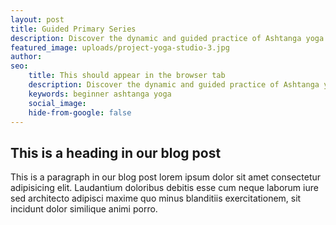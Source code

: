 ```yaml
---
layout: post
title: Guided Primary Series
description: Discover the dynamic and guided practice of Ashtanga yoga. Led by an authorized teacher, you'll flow through the Ashtanga sequence in sync with fellow yogis, fostering a sense of community and discipline.
featured_image: uploads/project-yoga-studio-3.jpg
author: 
seo: 
    title: This should appear in the browser tab
    description: Discover the dynamic and guided practice of Ashtanga yoga. Led by an authorized teacher, you'll flow through the Ashtanga sequence in sync with fellow yogis, fostering a sense of community and discipline.
    keywords: beginner ashtanga yoga
    social_image: 
    hide-from-google: false
---
```


## This is a heading in our blog post 

This  is a paragraph in our blog post lorem ipsum dolor sit amet consectetur adipisicing elit. Laudantium doloribus debitis esse cum neque laborum iure sed architecto adipisci maxime quo minus blanditiis exercitationem, sit incidunt dolor similique animi porro.